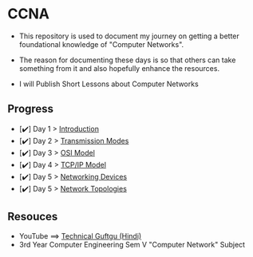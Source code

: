 # CCNA 
- This repository is used to document my journey on getting a better foundational knowledge of "Computer Networks".

- The reason for documenting these days is so that others can take something from it and also hopefully enhance the resources.

- I will Publish Short Lessons about Computer Networks

## Progress
- [✔️] Day 1 > [Introduction](Days/day01.md)
- [✔️] Day 2 > [Transmission Modes](Days/day02.md)
- [✔️] Day 3 > [OSI Model](Days/day03.md)
- [✔️] Day 4 > [TCP/IP Model](Days/day04.md)
- [✔️] Day 5 > [Networking Devices](Days/day05.md)
- [✔️] Day 5 > [Network Topologies](Days/day06.md)

## Resouces 
- YouTube ==> [Technical Guftgu (Hindi)](https://www.youtube.com/playlist?list=PLBGx66SQNZ8ZvdIoctCTWB3ApXQpQGEin)
- 3rd Year Computer Engineering Sem V "Computer Network" Subject